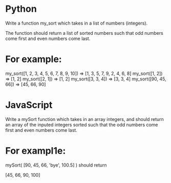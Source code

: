 # Python 

Write a function my_sort which takes in a list of numbers (integers).

The function should return a list of sorted numbers such that odd numbers come first and even numbers come last.

# For example:

my_sort([1, 2, 3, 4, 5, 6, 7, 8, 9, 10]) => [1, 3, 5, 7, 9, 2, 4, 6, 8]
my_sort([1, 2]) => [1, 2]
my_sort([2, 1]) => [1, 2]
my_sort([3, 3, 4]) => [3, 3, 4]
my_sort([90, 45, 66]) => [45, 66, 90]

# JavaScript

Write a mySort function which takes in an array integers, and should return an array of the inputed integers sorted such that the odd numbers come first and even numbers come last.

# For exampl1e:

mySort( [90, 45, 66, 'bye', 100.5] )
should return

[45, 66, 90, 100]
